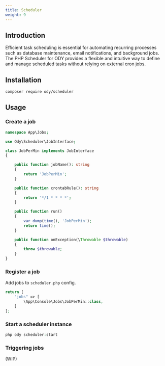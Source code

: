 ```yaml
---
title: Scheduler
weight: 9
---
```


## Introduction
Efficient task scheduling is essential for automating recurring processes such as database maintenance, email 
notifications, and background jobs. The PHP Scheduler for ODY provides a flexible and intuitive way to 
define and manage scheduled tasks without relying on external cron jobs.

## Installation
```shell
composer require ody/scheduler
```

## Usage

### Create a job
```php
namespace App\Jobs;

use Ody\Scheduler\JobInterface;

class JobPerMin implements JobInterface
{

    public function jobName(): string
    {
        return 'JobPerMin';
    }

    public function crontabRule(): string
    {
        return '*/1 * * * *';
    }

    public function run()
    {
        var_dump(time(), 'JobPerMin');
        return time();
    }

    public function onException(\Throwable $throwable)
    {
        throw $throwable;
    }
}
```

### Register a job
Add jobs to `scheduler.php` config.
```php
return [
    "jobs" => [
        \App\Console\Jobs\JobPerMin::class,
    ]
];
```

### Start a scheduler instance
```php
php ody scheduler:start
```

### Triggering jobs
(WIP)
